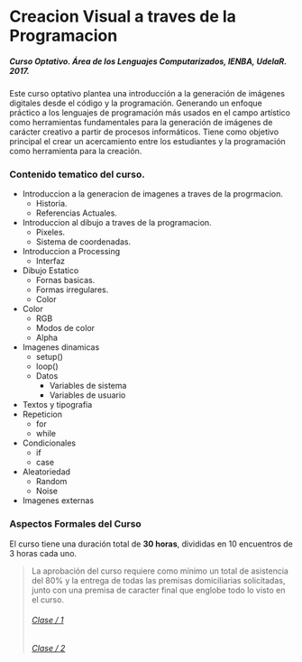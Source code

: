 # Creacion Visual a traves de la Programacion

##### Curso Optativo. Área de los Lenguajes Computarizados, IENBA, UdelaR. 2017.

Este curso optativo plantea una introducción a la generación de imágenes digitales desde el código y la programación. Generando un enfoque práctico a los lenguajes de programación más usados en el campo artístico como herramientas fundamentales para la generación de imágenes de carácter creativo a partir de procesos informáticos. Tiene como objetivo principal el crear un acercamiento entre los estudiantes y la programación como herramienta para la creación.

### Contenido tematico del curso.

* Introduccion a la generacion de imagenes a traves de la progrmacion.
  * Historia.
  * Referencias Actuales.
* Introduccion al dibujo a traves de la programacion.
  * Pixeles.
  * Sistema de coordenadas.
* Introduccion a Processing
  * Interfaz
* Dibujo Estatico
  * Fornas basicas.
  * Formas irregulares.
  * Color
* Color
  * RGB
  * Modos de color
  * Alpha
* Imagenes dinamicas
  * setup\(\)
  * loop\(\)
  * Datos
    * Variables de sistema
    * Variables de usuario
* Textos y tipografia
* Repeticion
  * for
  * while
* Condicionales
  * if
  * case
* Aleatoriedad
  * Random
  * Noise
* Imagenes externas

### Aspectos Formales del Curso

El curso tiene una duración total de **30 horas**, divididas en 10 encuentros de 3 horas cada uno.

> La aprobación del curso requiere como mínimo un total de asistencia del 80% y la entrega de todas las premisas domiciliarias solicitadas, junto con una premisa de caracter final que englobe todo lo visto en el curso.
>
> ###### [Clase / 1](/chapter1.md)
>
> ###### [Clase / 2](/clase-2.md)

### 



